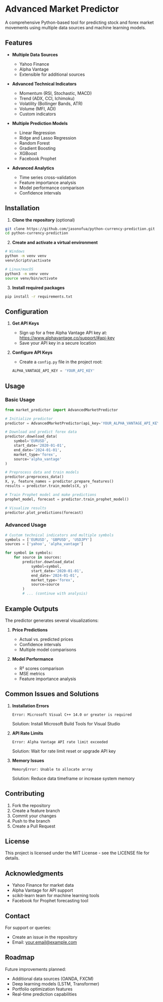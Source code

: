 # Advanced Market Predictor

A comprehensive Python-based tool for predicting stock and forex market movements using multiple data sources and machine learning models.

## Features

- **Multiple Data Sources**
  - Yahoo Finance
  - Alpha Vantage
  - Extensible for additional sources

- **Advanced Technical Indicators**
  - Momentum (RSI, Stochastic, MACD)
  - Trend (ADX, CCI, Ichimoku)
  - Volatility (Bollinger Bands, ATR)
  - Volume (MFI, ADI)
  - Custom indicators

- **Multiple Prediction Models**
  - Linear Regression
  - Ridge and Lasso Regression
  - Random Forest
  - Gradient Boosting
  - XGBoost
  - Facebook Prophet

- **Advanced Analytics**
  - Time series cross-validation
  - Feature importance analysis
  - Model performance comparison
  - Confidence intervals

## Installation

1. **Clone the repository** (optional)
```bash
git clone https://github.com/jasonofua/python-currency-prediction.git
cd python-currency-prediction
```

2. **Create and activate a virtual environment**

```bash
# Windows
python -m venv venv
venv\Scripts\activate

# Linux/macOS
python3 -m venv venv
source venv/bin/activate
```

3. **Install required packages**
```bash
pip install -r requirements.txt
```

## Configuration

1. **Get API Keys**
   - Sign up for a free Alpha Vantage API key at: https://www.alphavantage.co/support/#api-key
   - Save your API key in a secure location

2. **Configure API Keys**
   - Create a `config.py` file in the project root:
   ```python
   ALPHA_VANTAGE_API_KEY = 'YOUR_API_KEY'
   ```

## Usage

### Basic Usage

```python
from market_predictor import AdvancedMarketPredictor

# Initialize predictor
predictor = AdvancedMarketPredictor(api_key='YOUR_ALPHA_VANTAGE_API_KEY')

# Download and predict forex data
predictor.download_data(
    symbol='EURUSD',
    start_date='2020-01-01',
    end_date='2024-01-01',
    market_type='forex',
    source='alpha_vantage'
)

# Preprocess data and train models
predictor.preprocess_data()
X, y, feature_names = predictor.prepare_features()
results = predictor.train_models(X, y)

# Train Prophet model and make predictions
prophet_model, forecast = predictor.train_prophet_model()

# Visualize results
predictor.plot_predictions(forecast)
```

### Advanced Usage

```python
# Custom technical indicators and multiple symbols
symbols = ['EURUSD', 'GBPUSD', 'USDJPY']
sources = ['yahoo', 'alpha_vantage']

for symbol in symbols:
    for source in sources:
        predictor.download_data(
            symbol=symbol,
            start_date='2020-01-01',
            end_date='2024-01-01',
            market_type='forex',
            source=source
        )
        # ... (continue with analysis)
```

## Example Outputs

The predictor generates several visualizations:

1. **Price Predictions**
   - Actual vs. predicted prices
   - Confidence intervals
   - Multiple model comparisons

2. **Model Performance**
   - R² scores comparison
   - MSE metrics
   - Feature importance analysis

## Common Issues and Solutions

1. **Installation Errors**
   ```
   Error: Microsoft Visual C++ 14.0 or greater is required
   ```
   Solution: Install Microsoft Build Tools for Visual Studio

2. **API Rate Limits**
   ```
   Error: Alpha Vantage API rate limit exceeded
   ```
   Solution: Wait for rate limit reset or upgrade API key

3. **Memory Issues**
   ```
   MemoryError: Unable to allocate array
   ```
   Solution: Reduce data timeframe or increase system memory

## Contributing

1. Fork the repository
2. Create a feature branch
3. Commit your changes
4. Push to the branch
5. Create a Pull Request

## License

This project is licensed under the MIT License - see the LICENSE file for details.

## Acknowledgments

- Yahoo Finance for market data
- Alpha Vantage for API support
- scikit-learn team for machine learning tools
- Facebook for Prophet forecasting tool

## Contact

For support or queries:
- Create an issue in the repository
- Email: your.email@example.com

## Roadmap

Future improvements planned:
- Additional data sources (OANDA, FXCM)
- Deep learning models (LSTM, Transformer)
- Portfolio optimization features
- Real-time prediction capabilities